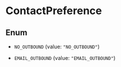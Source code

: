 

# ContactPreference

## Enum


* `NO_OUTBOUND` (value: `"NO_OUTBOUND"`)

* `EMAIL_OUTBOUND` (value: `"EMAIL_OUTBOUND"`)



